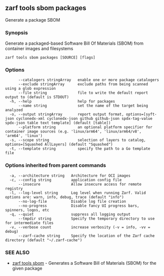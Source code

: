 ## zarf tools sbom packages

Generate a package SBOM

### Synopsis

Generate a packaged-based Software Bill Of Materials (SBOM) from container images and filesystems

```
zarf tools sbom packages [SOURCE] [flags]
```

### Options

```
      --catalogers stringArray   enable one or more package catalogers
      --exclude stringArray      exclude paths from being scanned using a glob expression
      --file string              file to write the default report output to (default is STDOUT)
  -h, --help                     help for packages
      --name string              set the name of the target being analyzed
  -o, --output stringArray       report output format, options=[syft-json cyclonedx-xml cyclonedx-json github github-json spdx-tag-value spdx-json table text template] (default [table])
      --platform string          an optional platform specifier for container image sources (e.g. 'linux/arm64', 'linux/arm64/v8', 'arm64', 'linux')
  -s, --scope string             selection of layers to catalog, options=[Squashed AllLayers] (default "Squashed")
  -t, --template string          specify the path to a Go template file
```

### Options inherited from parent commands

```
  -a, --architecture string   Architecture for OCI images
  -c, --config string         application config file
      --insecure              Allow insecure access for remote registry
  -l, --log-level string      Log level when running Zarf. Valid options are: warn, info, debug, trace (default "info")
      --no-log-file           Disable log file creation
      --no-progress           Disable fancy UI progress bars, spinners, logos, etc
  -q, --quiet                 suppress all logging output
      --tmpdir string         Specify the temporary directory to use for intermediate files
  -v, --verbose count         increase verbosity (-v = info, -vv = debug)
      --zarf-cache string     Specify the location of the Zarf cache directory (default "~/.zarf-cache")
```

### SEE ALSO

* [zarf tools sbom](zarf_tools_sbom.md)	 - Generates a Software Bill of Materials (SBOM) for the given package

